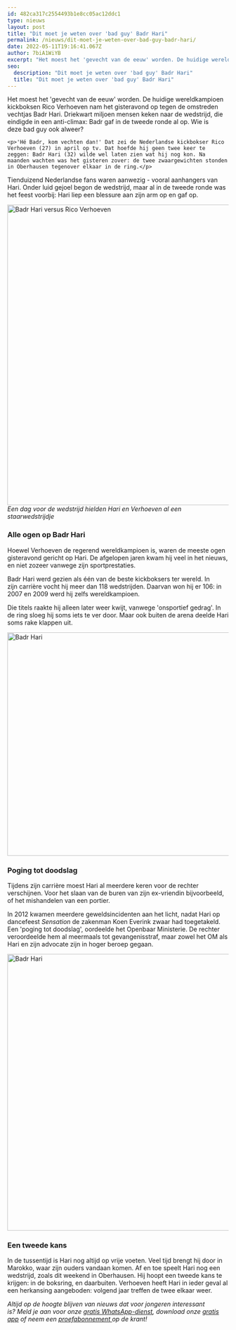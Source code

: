 ```yaml
---
id: 482ca317c2554493b1e8cc05ac12ddc1
type: nieuws
layout: post
title: "Dit moet je weten over 'bad guy' Badr Hari"
permalink: /nieuws/dit-moet-je-weten-over-bad-guy-badr-hari/
date: 2022-05-11T19:16:41.067Z
author: 7biA1WiYB
excerpt: "Het moest het 'gevecht van de eeuw' worden. De huidige wereldkampioen kickboksen Rico Verhoeven nam het gisteravond op tegen de omstreden vechtjas Badr Hari. Driekwart miljoen mensen keken naar de wedstrijd, die eindigde in een anti-climax: Badr gaf in de tweede ronde al op. Wie is deze bad guy ook alweer?  "
seo:
  description: "Dit moet je weten over 'bad guy' Badr Hari"
  title: "Dit moet je weten over 'bad guy' Badr Hari"
---
```

Het moest het 'gevecht van de eeuw' worden. De huidige wereldkampioen kickboksen Rico Verhoeven nam het gisteravond op tegen de omstreden vechtjas Badr Hari. Driekwart miljoen mensen keken naar de wedstrijd, die eindigde in een anti-climax: Badr gaf in de tweede ronde al op. Wie is deze bad guy ook alweer?  

    <p>'Hé Badr, kom vechten dan!' Dat zei de Nederlandse kickbokser Rico Verhoeven (27) in april op tv. Dat hoefde hij geen twee keer te zeggen: Badr Hari (32) wilde wel laten zien wat hij nog kon. Na maanden wachten was het gisteren zover: de twee zwaargewichten stonden in Oberhausen tegenover elkaar in de ring.</p>
<p>Tienduizend Nederlandse fans waren aanwezig - vooral aanhangers van Hari. Onder luid gejoel begon de wedstrijd, maar al in de tweede ronde was het feest voorbij: Hari liep een blessure aan zijn arm op en gaf op.</p>
<p><div class="media media-element-container media-default"><div id="file-368940" class="file file-image file-image-png">

        
  
  <div class="content">
    <img alt="Badr Hari versus Rico Verhoeven" title="Beeld: ANP" height="682" width="1364" class="media-element file-default" src="https://original.sevendays.nl/sites/default/files/Schermafbeelding%202016-12-11%20om%2009.56.10.png">  </div>

  
</div>
</div><em>Een dag voor de wedstrijd hielden Hari en Verhoeven al een staarwedstrijdje</em>
<h3>Alle ogen op Badr Hari</h3>
<p>Hoewel Verhoeven de regerend wereldkampioen is, waren de meeste ogen gisteravond gericht op Hari. De afgelopen jaren kwam hij veel in het nieuws, en niet zozeer vanwege zijn sportprestaties.</p>
<p>Badr Hari werd gezien als één van de beste kickboksers ter wereld. In zijn carrière vocht hij meer dan 118 wedstrijden. Daarvan won hij er 106: in 2007 en 2009 werd hij zelfs wereldkampioen.</p>
<p>Die titels raakte hij alleen later weer kwijt, vanwege 'onsportief gedrag'. In de ring sloeg hij soms iets te ver door. Maar ook buiten de arena deelde Hari soms rake klappen uit.</p>
<p><div class="media media-element-container media-default"><div id="file-368941" class="file file-image file-image-png">

        
  
  <div class="content">
    <img alt="Badr Hari" title="Beeld: ANP" height="507" width="1057" class="media-element file-default" src="https://original.sevendays.nl/sites/default/files/Schermafbeelding%202016-12-11%20om%2010.32.50.png">  </div>

  
</div>
</div>
<h3>Poging tot doodslag</h3>
<p>Tijdens zijn carrière moest Hari al meerdere keren voor de rechter verschijnen. Voor het slaan van de buren van zijn ex-vriendin bijvoorbeeld, of het mishandelen van een portier.</p>
<p>In 2012 kwamen meerdere geweldsincidenten aan het licht, nadat Hari op dancefeest <em>Sensation</em> de zakenman Koen Everink zwaar had toegetakeld. Een 'poging tot doodslag', oordeelde het Openbaar Ministerie. De rechter veroordeelde hem al meermaals tot gevangenisstraf, maar zowel het OM als Hari en zijn advocate zijn in hoger beroep gegaan.</p>
<p><div class="media media-element-container media-default"><div id="file-368943" class="file file-image file-image-png">

        
  
  <div class="content">
    <img alt="Badr Hari" title="Beeld: ANP" height="628" width="1036" class="media-element file-default" src="https://original.sevendays.nl/sites/default/files/Schermafbeelding%202016-12-11%20om%2010.43.19.png">  </div>

  
</div>
</div>
<h3>Een tweede kans</h3>
<p>In de tussentijd is Hari nog altijd op vrije voeten. Veel tijd brengt hij door in Marokko, waar zijn ouders vandaan komen. Af en toe speelt Hari nog een wedstrijd, zoals dit weekend in Oberhausen. Hij hoopt een tweede kans te krijgen: in de boksring, en daarbuiten. Verhoeven heeft Hari in ieder geval al een herkansing aangeboden: volgend jaar treffen de twee elkaar weer.</p>
<p><em>Altijd op de hoogte blijven van nieuws dat voor jongeren interessant is? Meld je aan voor onze </em><a href="https://original.sevendays.nl/whatsapp"><em>gratis WhatsApp-dienst</em></a><em>, download onze </em><a href="https://original.sevendays.nl/app"><em>gratis app</em></a><em> of neem een </em><a href="https://abonneren.sevendays.nl/abonneren/abonnementen/ae/artikel"><em>proefabonnement </em></a><em>op de krant!</em></p>  
